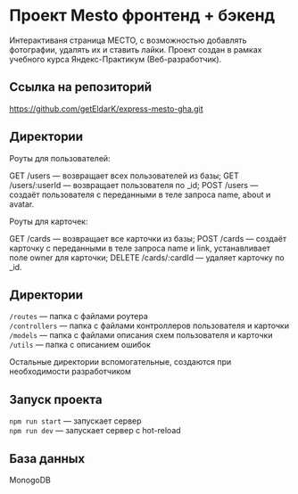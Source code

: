 
# Проект Mesto фронтенд + бэкенд
Интерактиваня страница МЕСТО, с возможностью добавлять фотографии, удалять их и ставить лайки.
Проект создан в рамках учебного курса Яндекс-Практикум (Веб-разработчик).

## Ссылка на репозиторий 
https://github.com/getEldarK/express-mesto-gha.git

## Директории
Роуты для пользователей:

GET /users — возвращает всех пользователей из базы;
GET /users/:userId — возвращает пользователя по _id;
POST /users — создаёт пользователя с переданными в теле запроса name, about и avatar.

Роуты для карточек:

GET /cards — возвращает все карточки из базы;
POST /cards — создаёт карточку с переданными в теле запроса name и link, устанавливает поле owner для карточки;
DELETE /cards/:cardId — удаляет карточку по _id.

## Директории

`/routes` — папка с файлами роутера  
`/controllers` — папка с файлами контроллеров пользователя и карточки   
`/models` — папка с файлами описания схем пользователя и карточки
`/utils` — папка с описанием ошибок
  
Остальные директории вспомогательные, создаются при необходимости разработчиком

## Запуск проекта

`npm run start` — запускает сервер   
`npm run dev` — запускает сервер с hot-reload

## База данных
MonogoDB
